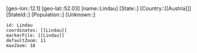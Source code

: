 ﻿---
location: [52.03,12.1]
mapzoom: [7,12] 
mapmarker: city 
type: City
tags:
- geo/City


SpocWebEntityId: 32022
isDeleted: false
confidential: public

---
[geo-lon::12.1]
[geo-lat::52.03]
[name::Lindau]
[State::]
[Country::[[Austria]]]
[StateId::]
[Population::]
[Unknown::]


```leaflet
id: Lindau
coordinates: [[Lindau]]
markerFile: [[Lindau]]
defaultZoom: 11 
maxZoom: 18
```
